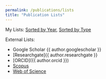 ```yaml
---
permalink: /publications/lists
title: "Publication Lists"
---
```


My Lists: [Sorted by Year](/publications/pubsbyyear), [Sorted by Type](/publications/pubsbytype)


External Lists:
* Google Scholar {{ author.googlescholar }}
* [Researchgate]{{ author.researchgate }}
* [ORCID]({{ author.orcid }})
* [Scopus](http://www.scopus.com/authid/detail.url?authorId=57188879511)
* [Web of Science](https://www.webofscience.com/wos/author/record/JBS-4174-2023)
